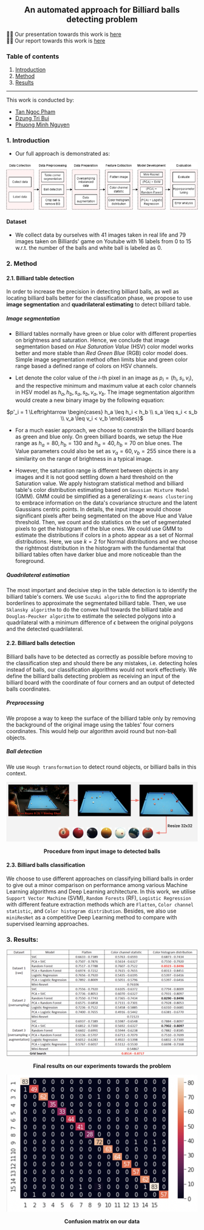 <div align='center'>

## An automated approach for Billiard balls detecting problem
</div>

🎃🎃 Our presentation towards this work is [here](https://docs.google.com/presentation/d/1uDUW7GX3hQ1FPUm9PiDUx8VAGn4Us663pElBj16rPug/edit#slide=id.g10997ba2ab3_0_394)       
🎃🎃 Our report towards this work is [here](https://github.com/ngctnnnn/Automated_billiards/report.pdf)

### Table of contents
1. [Introduction](#1-introduction)
2. [Method](#2-method)
3. [Results](#3-results)
---
This work is conducted by:
- [Tan Ngoc Pham](https://github.com/ngctnnnn)
- [Dzung Tri Bui](https://github.com/BTrDung)
- [Phuong Minh Nguyen](https://github.com)
### 1. Introduction
- Our full approach is demonstrated as:

<div align='center'>

<img src='assets/procedure.png'>
</div>

#### Dataset
- We collect data by ourselves with 41 images taken in real life and 79 images taken on Billiards' game on Youtube with 16 labels from $0$ to $15$ w.r.t. the number of the balls and white ball is labeled as $0$.

### 2. Method
#### 2.1. Billiard table detection
In order to increase the precision in detecting billiard balls, as well as locating billiard balls better for the classification phase, we propose to use **image segmentation** and **quadrilateral estimating** to detect billiard table.

##### Image segmentation
- Billiard tables normally have green or blue color with different properties on brightness and saturation. Hence, we conclude that image segmentation based on *Hue Saturation Value* (HSV) color model works better and more stable than *Red Green Blue* (RGB) color model does. Simple image segmentation method often limits blue and green color range based a defined range of colors on HSV channels. 

- Let denote the color value of the $i$-th pixel in an image as $p_i = \left(h_i, s_i, v_i\right)$, and the respective minimum and maximum value at each color channels in HSV model as $h_a, h_b, s_a, s_b, v_a, v_b$. The image segmentation algorithm would create a new binary image by the following equation:

<div align='center'>

$p'_i = 1 \Leftrightarrow \begin{cases} h_a \leq h_i < h_b \\ s_a \leq s_i < s_b \\ v_a \leq v_i < v_b \end{cases}$
  
</div>

- For a much easier approach, we choose to constrain the billiard boards as green and blue only. On green billiard boards, we setup the Hue range as $h_a = 80, h_b = 130$ and $h_a = 40, h_b = 70$ on blue ones. The Value parameters could also be set as $v_a = 60, v_b = 255$ since there is a similarity on the range of brightness in a typical image. 

- However, the saturation range is different between objects in any images and it is not good settling down a hard threshold on the Saturation value. We apply histogram statistical method and billiard table's color distribution estimating based on `Gaussian Mixture Model` (GMM). GMM could be simplified as a generalizing `K-means clustering` to embrace information on the data's covariance structure and the latent Gaussians centric points. In details, the input image would choose significant pixels after being segmentated on the above Hue and Value threshold. Then, we count and do statistics on the set of segmentated pixels to get the histogram of the blue ones. We could use GMM to estimate the distributions if colors in a photo appear as a set of Normal distributions. Here, we use $k = 2$ for Normal distributions and we choose the rightmost distribution in the histogram with the fundamental that billiard tables often have darker blue and more noticeable than the foreground.

##### Quadrilateral estimation 
The most important and decisive step in the table detection is to identify the billiard table's corners. We use `Suzuki algorithm` to find the appropriate borderlines to approximate the segmentated billiard table. Then, we use `Sklansky algorithm` to do the convex hull towards the billiard table and `Douglas-Peucker algorithm` to estimate the selected polygons into a quadrilateral with a minimum difference of $\epsilon$ between the original polygons and the detected quadrilateral. 

#### 2.2. Billiard balls detection
Billiard balls have to be detected as correctly as possible before moving to the classification step and should there be any mistakes, i.e. detecting holes instead of balls, our classification algorithms would not work effectively. We define the billiard balls detecting problem as receiving an input of the billiard board with the coordinate of four corners and an output of detected balls coordinates.

##### Preprocessing 
We propose a way to keep the surface of the billiard table only by removing the background of the original image using the tables' four corners coordinates. This would help our algorithm avoid round but non-ball objects.

##### Ball detection 
We use `Hough transformation` to detect round objects, or billiard balls in this context.

<div align='center'>

<img src='assets/preprocessing.png'>

**Procedure from input image to detected balls**
</div>

#### 2.3. Billiard balls classification
We choose to use different approaches on classifying billiard balls in order to give out a minor comparison on performance among various Machine Learning algorithms and Deep Learning architecture. In this work, we utilise `Support Vector Machine` (SVM), `Random Forests` (RF), `Logistic Regression` with different feature extraction methods which are `Flatten`, `Color channel statistic`, and `Color histogram distribution`. Besides, we also use `miniResNet` as a competitive Deep Learning method to compare with supervised learning approaches.

### 3. Results:

<div align='center'>
<img src='assets/result-table.png'>

**Final results on our experiments towards the problem**
</div>

<div align='center'>
<img src='assets/confusion-matrix.png'>

**Confusion matrix on our data**
</div>
